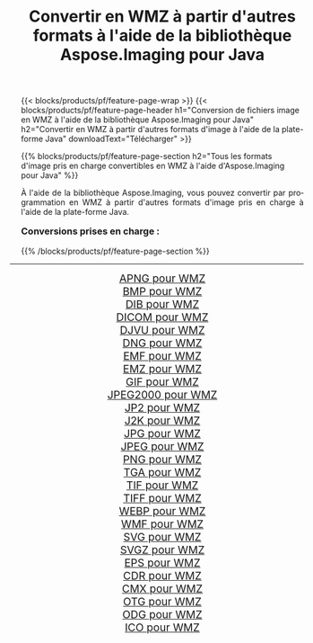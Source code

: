 ﻿---
title: Convertir en WMZ à partir d'autres formats à l'aide de la bibliothèque Aspose.Imaging pour Java 
weight: 3920
url: /fr/java/conversion/to/wmz/ 
lang: fr
langdirlevel: 2
locales: zh-hans,ja,it,ru,de,es,fr,nl,id,lt,pl,pt,vi,tr,ko,zh-hant,ar,hi,th,sv,cs,uk,he
description: En utilisant Aspose.Imaging, vous pouvez convertir en WMZ à partir d'autres formats en utilisant Java
---

{{< blocks/products/pf/feature-page-wrap >}}
{{< blocks/products/pf/feature-page-header h1="Conversion de fichiers image en WMZ à l'aide de la bibliothèque Aspose.Imaging pour Java" h2="Convertir en WMZ à partir d'autres formats d'image à l'aide de la plate-forme Java" downloadText="Télécharger" >}}


{{% blocks/products/pf/feature-page-section  h2="Tous les formats d'image pris en charge convertibles en WMZ à l'aide d'Aspose.Imaging pour Java" %}}
<p align=justify>À l'aide de la bibliothèque Aspose.Imaging, vous pouvez convertir par programmation en WMZ à partir d'autres formats d'image pris en charge à l'aide de la plate-forme Java.</p>
<h3 style="margin-top:16px;">
Conversions prises en charge :
</h3>
{{% /blocks/products/pf/feature-page-section %}}
<div class="container-fluid productfamilypage bg-gray">
    <div class="convertypes bg-gray agp-content section">
        <div class="container">
		<hr style="margin-left:-20px;"/>
		<div class="row other-converters" style="gap: 10px;font-size: 19px;text-align:center;">
		    <div class='col-md-3 other-converter remove-lp remove-rp'><a href="/imaging/fr/java/conversion/apng-to-wmz/" style="padding:15px;">APNG pour WMZ</a></div>
<div class='col-md-3 other-converter remove-lp remove-rp'><a href="/imaging/fr/java/conversion/bmp-to-wmz/" style="padding:15px;">BMP pour WMZ</a></div>
<div class='col-md-3 other-converter remove-lp remove-rp'><a href="/imaging/fr/java/conversion/dib-to-wmz/" style="padding:15px;">DIB pour WMZ</a></div>
<div class='col-md-3 other-converter remove-lp remove-rp'><a href="/imaging/fr/java/conversion/dicom-to-wmz/" style="padding:15px;">DICOM pour WMZ</a></div>
<div class='col-md-3 other-converter remove-lp remove-rp'><a href="/imaging/fr/java/conversion/djvu-to-wmz/" style="padding:15px;">DJVU pour WMZ</a></div>
<div class='col-md-3 other-converter remove-lp remove-rp'><a href="/imaging/fr/java/conversion/dng-to-wmz/" style="padding:15px;">DNG pour WMZ</a></div>
<div class='col-md-3 other-converter remove-lp remove-rp'><a href="/imaging/fr/java/conversion/emf-to-wmz/" style="padding:15px;">EMF pour WMZ</a></div>
<div class='col-md-3 other-converter remove-lp remove-rp'><a href="/imaging/fr/java/conversion/emz-to-wmz/" style="padding:15px;">EMZ pour WMZ</a></div>
<div class='col-md-3 other-converter remove-lp remove-rp'><a href="/imaging/fr/java/conversion/gif-to-wmz/" style="padding:15px;">GIF pour WMZ</a></div>
<div class='col-md-3 other-converter remove-lp remove-rp'><a href="/imaging/fr/java/conversion/jpeg2000-to-wmz/" style="padding:15px;">JPEG2000 pour WMZ</a></div>
<div class='col-md-3 other-converter remove-lp remove-rp'><a href="/imaging/fr/java/conversion/jp2-to-wmz/" style="padding:15px;">JP2 pour WMZ</a></div>
<div class='col-md-3 other-converter remove-lp remove-rp'><a href="/imaging/fr/java/conversion/j2k-to-wmz/" style="padding:15px;">J2K pour WMZ</a></div>
<div class='col-md-3 other-converter remove-lp remove-rp'><a href="/imaging/fr/java/conversion/jpg-to-wmz/" style="padding:15px;">JPG pour WMZ</a></div>
<div class='col-md-3 other-converter remove-lp remove-rp'><a href="/imaging/fr/java/conversion/jpeg-to-wmz/" style="padding:15px;">JPEG pour WMZ</a></div>
<div class='col-md-3 other-converter remove-lp remove-rp'><a href="/imaging/fr/java/conversion/png-to-wmz/" style="padding:15px;">PNG pour WMZ</a></div>
<div class='col-md-3 other-converter remove-lp remove-rp'><a href="/imaging/fr/java/conversion/tga-to-wmz/" style="padding:15px;">TGA pour WMZ</a></div>
<div class='col-md-3 other-converter remove-lp remove-rp'><a href="/imaging/fr/java/conversion/tif-to-wmz/" style="padding:15px;">TIF pour WMZ</a></div>
<div class='col-md-3 other-converter remove-lp remove-rp'><a href="/imaging/fr/java/conversion/tiff-to-wmz/" style="padding:15px;">TIFF pour WMZ</a></div>
<div class='col-md-3 other-converter remove-lp remove-rp'><a href="/imaging/fr/java/conversion/webp-to-wmz/" style="padding:15px;">WEBP pour WMZ</a></div>
<div class='col-md-3 other-converter remove-lp remove-rp'><a href="/imaging/fr/java/conversion/wmf-to-wmz/" style="padding:15px;">WMF pour WMZ</a></div>
<div class='col-md-3 other-converter remove-lp remove-rp'><a href="/imaging/fr/java/conversion/svg-to-wmz/" style="padding:15px;">SVG pour WMZ</a></div>
<div class='col-md-3 other-converter remove-lp remove-rp'><a href="/imaging/fr/java/conversion/svgz-to-wmz/" style="padding:15px;">SVGZ pour WMZ</a></div>
<div class='col-md-3 other-converter remove-lp remove-rp'><a href="/imaging/fr/java/conversion/eps-to-wmz/" style="padding:15px;">EPS pour WMZ</a></div>
<div class='col-md-3 other-converter remove-lp remove-rp'><a href="/imaging/fr/java/conversion/cdr-to-wmz/" style="padding:15px;">CDR pour WMZ</a></div>
<div class='col-md-3 other-converter remove-lp remove-rp'><a href="/imaging/fr/java/conversion/cmx-to-wmz/" style="padding:15px;">CMX pour WMZ</a></div>
<div class='col-md-3 other-converter remove-lp remove-rp'><a href="/imaging/fr/java/conversion/otg-to-wmz/" style="padding:15px;">OTG pour WMZ</a></div>
<div class='col-md-3 other-converter remove-lp remove-rp'><a href="/imaging/fr/java/conversion/odg-to-wmz/" style="padding:15px;">ODG pour WMZ</a></div>
<div class='col-md-3 other-converter remove-lp remove-rp'><a href="/imaging/fr/java/conversion/ico-to-wmz/" style="padding:15px;">ICO pour WMZ</a></div>
                </div>
        </div>
    </div>
</div>
<br/>

